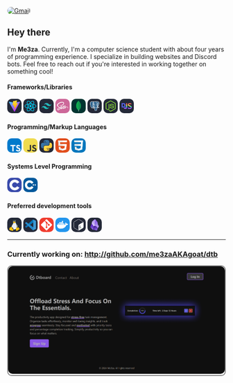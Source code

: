 <style>
	.img-border {
		border : 2px solid gray;
		border-radius : 10px;
	}
	.img-border > img {
		border-radius : 10px;
	}
	img {
		border-radius : 10px;
	}
</style>

[![Gmail](https://img.shields.io/badge/Gmail-D14836?style=for-the-badge&logo=gmail&logoColor=white)](mailto:medkrix1@gmail.com)

## Hey there

I'm <b>Me3za</b>. Currently, I'm a computer science student with about four years of programming experience. I specialize in building websites and Discord bots. Feel free to reach out if you're interested in working together on something cool!

#### Frameworks/Libraries

<div>
<img src="./assets/vite.svg" width=33>
<img src="./assets/react.svg" width=33>
<img src="./assets/tailwind.svg" width=33>
<img src="./assets/sass.svg" width=33>
<img src="./assets/mongodb.svg" width=33>
<img src="./assets/postgres.svg" width=33>
<img src="./assets/node.svg" width=33>
<img src="./assets/discordjs.svg" width=33>
</div>

#### Programming/Markup Languages

<div>
<img src="./assets/typescript.svg" width=33>
<img src="./assets/javascript.svg" width=33>
<img src="./assets/py.svg" width=33>
<img src="./assets/html.svg" width=33>
<img src="./assets/css.svg" width=33>
</div>

#### Systems Level Programming

<div>
<img src="./assets/c.svg" width=33>
<img src="./assets/cpp.svg" width=33>
</div>

#### Preferred development tools

<div>
<img src="./assets/linux.svg" width=33>
<img src="./assets/vscode.svg" width=33>
<img src="./assets/git.svg" width=33>
<img src="./assets/docker.svg" width=33>
<img src="./assets/bash.svg" width=33>
<img src="./assets/obsidian.svg" width=33>
</div>

---

### **Currently working on:** http://github.com/me3zaAKAgoat/dtb

<div class="img-border">
<img src="./assets/dtb.png" alt="dtb" />
</div>

</samp>
